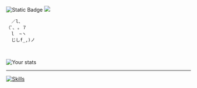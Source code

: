 ![Static Badge](https://img.shields.io/badge/Age-19-41ba96?style=flat) ![](https://komarev.com/ghpvc/?username=griinzy&color=41ba96&label=Views)

```
  ／l、             
（ﾟ､ ｡ ７         
  l  ~ヽ       
  じしf_,)ノ
```

<br>

![Your stats](https://github-readme-stats.vercel.app/api/top-langs/?username=griinzy&hide=html&layout=compact&theme=github_dark_dimmed)

<hr>

[![Skills](https://skillicons.dev/icons?i=cs,cpp,nodejs,haskell,java,arduino,regex,sqlite,mysql,firebase&theme=dark)](https://skillicons.dev)
